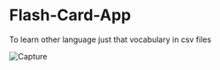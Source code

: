 # Flash-Card-App
To learn other language just that vocabulary in csv files

![Capture](https://github.com/kumarjitdron/Flash-Card-App/assets/23517540/34d27b1c-79ca-4d5e-a927-f83730a591b5)

